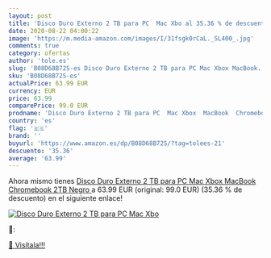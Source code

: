 ```yaml
---
layout: post
title: 'Disco Duro Externo 2 TB para PC  Mac Xbo al 35.36 % de descuento'
date: 2020-08-22 04:00:22
image: 'https://m.media-amazon.com/images/I/31fsgk0rCaL._SL400_.jpg'
comments: true
category: ofertas
author: 'tole.es'
slug: 'B08D68B72S-es Disco Duro Externo 2 TB para PC Mac Xbox MacBook...'
sku: 'B08D68B72S-es'
actualPrice: 63.99 EUR
currency: EUR
price: 63.99
comparePrice: 99.0 EUR
prodname: 'Disco Duro Externo 2 TB para PC  Mac Xbox  MacBook  Chromebook  2TB Negro '
country: 'es'
flag: '🇪🇸'
brand: ''
buyurl: 'https://www.amazon.es/dp/B08D68B72S/?tag=tolees-21'
descuento: '35.36'
average: '63.99'
---
```


Ahora mismo tienes [Disco Duro Externo 2 TB para PC  Mac Xbox  MacBook  Chromebook  2TB Negro ](https://www.amazon.es/dp/B08D68B72S/?tag=tolees-21) a 63.99 EUR (original: 99.0 EUR) (35.36 %  de descuento) en el siguiente enlace!

[![Disco Duro Externo 2 TB para PC  Mac Xbo](https://m.media-amazon.com/images/I/31fsgk0rCaL._SL400_.jpg)](https://www.amazon.es/dp/B08D68B72S/?tag=tolees-21)

🔎:


[🛒 Visítala!!!](https://www.amazon.es/dp/B08D68B72S/?tag=tolees-21)
